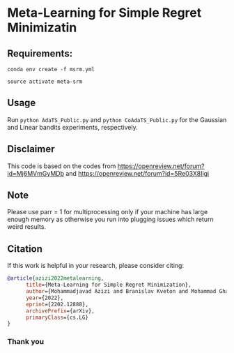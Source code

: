 # Meta-Learning for Simple Regret Minimizatin

## Requirements:

`conda env create -f msrm.yml`

`source activate meta-srm`

## Usage
Run `python AdaTS_Public.py` and `python CoAdaTS_Public.py` for the Gaussian and Linear bandits experiments, respectively.

## Disclaimer
This code is based on the codes
from https://openreview.net/forum?id=Mj6MVmGyMDb and 
https://openreview.net/forum?id=5Re03X8Iigi

## Note
Please use parr = 1 for multiprocessing only if your machine has large enough memory 
as otherwise you run into plugging issues which return weird results. 

## Citation

If this work is helpful in your research, please consider citing:  

```bibtex
@article{azizi2022metalearning,
      title={Meta-Learning for Simple Regret Minimization}, 
      author={Mohammadjavad Azizi and Branislav Kveton and Mohammad Ghavamzadeh and Sumeet Katariya},
      year={2022},
      eprint={2202.12888},
      archivePrefix={arXiv},
      primaryClass={cs.LG}
}
```

### Thank you
